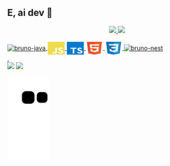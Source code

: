 ## E, ai dev 👋

<!-- Here are some ideas to get you started:
- 🔭 I’m currently working on ...
- 🌱 I’m currently learning ...
- 👯 I’m looking to collaborate on ...
- 🤔 I’m looking for help with ...
- 💬 Ask me about ...
- 📫 How to reach me: ...
- 😄 Pronouns: ...
- ⚡ Fun fact: ... -->

<div align="center">
  <a href="https://github.com/brunoRuanDeCastro">
  <img height="180em" src="https://github-readme-stats.vercel.app/api?username=brunoRuanDeCastro&show_icons=true&theme=dracula&include_all_commits=true&count_private=true"/>
  <img height="180em" src="https://github-readme-stats.vercel.app/api/top-langs/?username=brunoRuanDeCastro&layout=compact&langs_count=7&theme=dracula"/>
</div>
  
<div style="display: inline_block"><br>
  <img align="center" alt="bruno-java" height="30" width="40" src="https://cdn.jsdelivr.net/gh/devicons/devicon/icons/java/java-original-wordmark.svg">
  <img align="center" alt="bruno-Js" height="30" width="40" src="https://raw.githubusercontent.com/devicons/devicon/master/icons/javascript/javascript-plain.svg">
  <img align="center" alt="bruno-Ts" height="30" width="40" src="https://raw.githubusercontent.com/devicons/devicon/master/icons/typescript/typescript-plain.svg">
  <img align="center" alt="bruno-HTML" height="30" width="40" src="https://raw.githubusercontent.com/devicons/devicon/master/icons/html5/html5-original.svg">
  <img align="center" alt="bruno-CSS" height="30" width="40" src="https://raw.githubusercontent.com/devicons/devicon/master/icons/css3/css3-original.svg">
  <img align="center" alt="bruno-nest" height="30" width="40" src="https://cdn.jsdelivr.net/gh/devicons/devicon/icons/nestjs/nestjs-plain.svg">
</div> 
<div>,
  <br>
  <a href="https://instagram.com/brunoruaan" target="_blank"><img src="https://img.shields.io/badge/-Instagram-%23E4405F?style=for-the-badge&logo=instagram&logoColor=white" target="_blank"></a>
  <a href = "mailto:contatobrunoruandecastro@gmail.com"><img src="https://img.shields.io/badge/-Gmail-%23333?style=for-the-badge&logo=gmail&logoColor=white" target="_blank"></a>
<!-- LINKEDIN <a href="https://www.linkedin.com/in/rafaella-ballerini-45875016a" target="_blank"><img src="https://img.shields.io/badge/-LinkedIn-%230077B5?style=for-the-badge&logo=linkedin&logoColor=white" target="_blank"></a>   -->
 
 ![Snake animation](https://github.com/rafaballerini/rafaballerini/blob/output/github-contribution-grid-snake.svg)
 
</div>
